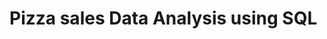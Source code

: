 # Pizza sales Data Analysis using SQL
[](https://github.com/reehansyed/pizzasales_sql_project/blob/main/pizza_image.jpg)
